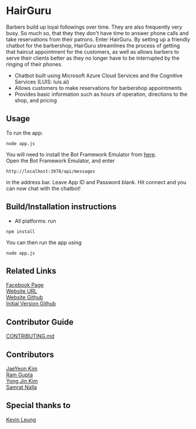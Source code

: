 # HairGuru

Barbers build up loyal followings over time. They are also frequently very busy. So much so, that they they don't have time to answer phone calls and take reservations from their patrons. Enter HairGuru. By setting up a friendly chatbot for the barbershop, HairGuru streamlines the process of getting that haircut appointment for the customers, as well as allows barbers to serve their clients better as they no longer have to be interrupted by the ringing of their phones.
<br>
* Chatbot built using Microsoft Azure Cloud Services and the Cognitive Services (LUIS: luis.ai)
* Allows customers to make reservations for barbershop appointments
* Provides basic information such as hours of operation, directions to the shop, and pricing

## Usage

To run the app:

```
node app.js
```

You will need to install the Bot Framework Emulator from [here](https://docs.botframework.com/en-us/tools/bot-framework-emulator/).
<br>
Open the Bot Framework Emulator, and enter
```
http://localhost:3978/api/messages
```
in the address bar. Leave App ID and Password blank. Hit connect and you can now chat with the chatbot!

## Build/Installation instructions
  * All platforms: run

```
npm install
```
You can then run the app using
```
node app.js
```

## Related Links

[Facebook Page](http://www.facebook.com/HairGuru-193298187820692) <br>
[Website URL](http://www.hairguru2017.com) <br>
[Website Github](http://github.com/erickimme/hairguru_website) <br>
[Initial Version Github](http://github.com/erickimme/HackIllinois2017)

## Contributor Guide
[CONTRIBUTING.md](CONTRIBUTING.md)

## Contributors
[JaeYeon Kim](http://www.github.com/erickimme) <br>
[Ram Gupta](http://www.github.com/Ram-G) <br> 
[Yong Jin Kim](http://www.github.com/whyjay17) <br>
[Samrat Nalla](http://www.github.com/samrattennis) <br>
## Special thanks to
[Kevin Leung](http://www.github.com/KSLHacks)
